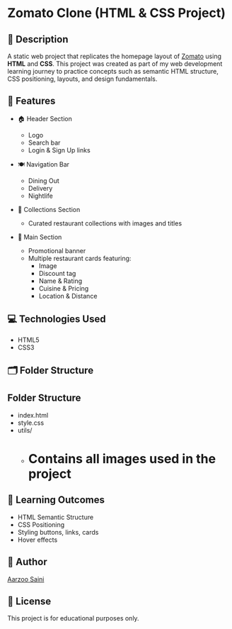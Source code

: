 # Zomato Clone (HTML & CSS Project)

## 📌 Description
A static web project that replicates the homepage layout of [Zomato](https://www.zomato.com/ncr) using **HTML** and **CSS**. This project was created as part of my web development learning journey to practice concepts such as semantic HTML structure, CSS positioning, layouts, and design fundamentals.

## 🚀 Features

- 🏠 Header Section
    - Logo
    - Search bar
    - Login & Sign Up links

- 🍽️ Navigation Bar

    - Dining Out
    - Delivery
    - Nightlife

- 📂 Collections Section

    - Curated restaurant collections with images and titles

- 🍔 Main Section

    - Promotional banner
    - Multiple restaurant cards featuring:
        - Image
        - Discount tag
        - Name & Rating
        - Cuisine & Pricing
        - Location & Distance

## 💻 Technologies Used
- HTML5
- CSS3

## 🗂️ Folder Structure

## Folder Structure
- index.html
- style.css
- utils/
    - # Contains all images used in the project

## 🎯 Learning Outcomes
- HTML Semantic Structure
- CSS Positioning
- Styling buttons, links, cards
- Hover effects

## 📝 Author
[Aarzoo Saini](https://github.com/Aarzoo04)

## 📃 License
This project is for educational purposes only.
